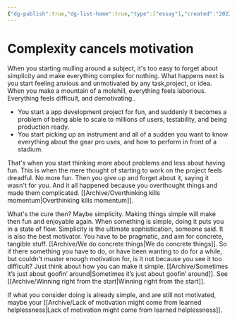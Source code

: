 ```yaml
---
{"dg-publish":true,"dg-list-home":true,"type":["essay"],"created":"2022-08-05T20:32:00","permalink":"/archive/complexity-cancels-motivation/","dgPassFrontmatter":true,"updated":"2024-09-22T16:02:28.446+02:00"}
---
```


# Complexity cancels motivation
When you starting mulling around a subject, it's too easy to forget about simplicity and make everything complex for nothing.
What happens next is you start feeling anxious and unmotivated by any task,project, or idea. When you make a mountain of a molehill, everything feels laborious. Everything feels difficult, and demotivating..
- You start a app development project for fun, and suddenly it becomes a problem of being able to scale to millions of users, testability, and being production ready.
- You start picking up an instrument and all of a sudden you want to know everything about the gear pro uses, and how to perform in front of a stadium.

That's when you start thinking more about problems and less about having fun. This is when the mere thought of starting to work on the project feels dreadful. No more fun. Then you give up and forget about it, saying it wasn't for you. And it all happened because you overthought things and made them complicated. [[Archive/Overthinking kills momentum\|Overthinking kills momentum]]. 

What's the cure then?
Maybe simplicity. Making things simple will make then fun and enjoyable again. When something is simple, doing it puts you in a state of flow. Simplicity is the ultimate sophistication, someone said. It is also the best motivator.
You have to be pragmatic, and aim for concrete, tangible stuff. [[Archive/We do concrete things\|We do concrete things]].
So if there something you have to do, or have been wanting to do for a while, but couldn't muster enough motivation for, is it not because you see it too difficult? Just think about how you can make it simple. [[Archive/Sometimes it’s just about goofin’ around\|Sometimes it’s just about goofin’ around]]. See [[Archive/Winning right from the start\|Winning right from the start]].

If what you consider doing is already simple, and are still not motivated, maybe your [[Archive/Lack of motivation might come from learned helplessness\|Lack of motivation might come from learned helplessness]].